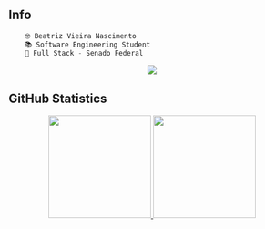 ## **Info**

```C++
    🤓 Beatriz Vieira Nascimento
    📚 Software Engineering Student
    🏢 Full Stack - Senado Federal
```

<div align="center"> 
  <a href="https://www.linkedin.com/in/beatriz-nascimento-79334b203/" target="_blank"><img src="https://img.shields.io/badge/-LinkedIn-%230077B5?style=for-the-badge&logo=linkedin&logoColor=white" target="_blank"></a> 
</div>

  ## **GitHub Statistics**
 
<div align="center">
    
 <div>
  <a href="https://github.com/Beatrizvn">
  <img height="180em" src="https://github-readme-stats.vercel.app/api?username=Beatrizvn&show_icons=true&theme=swift&include_all_commits=true&count_private=true"/>
  <img height="180em" src="https://github-readme-stats.vercel.app/api/top-langs/?username=Beatrizvn&layout=compact&langs_count=7&theme=swift"/>
</div>    
    
</div>

